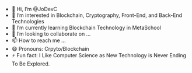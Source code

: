 - 👋 Hi, I’m @JoDevC
- 👀 I’m interested in Blockchain, Cryptography, Front-End, and Back-End Technologies
- 🌱 I’m currently learning Blockchain Technology in MetaSchool
- 💞️ I’m looking to collaborate on ...
- 📫 How to reach me ...
- 😄 Pronouns: Crpyto/Blockchain
- ⚡ Fun fact: I Like Computer Science as New Technology is Never Ending To Be Explored.

<!---
JoDevC/JoDevC is a ✨ special ✨ repository because its `README.md` (this file) appears on your GitHub profile.
You can click the Preview link to take a look at your changes.
--->
